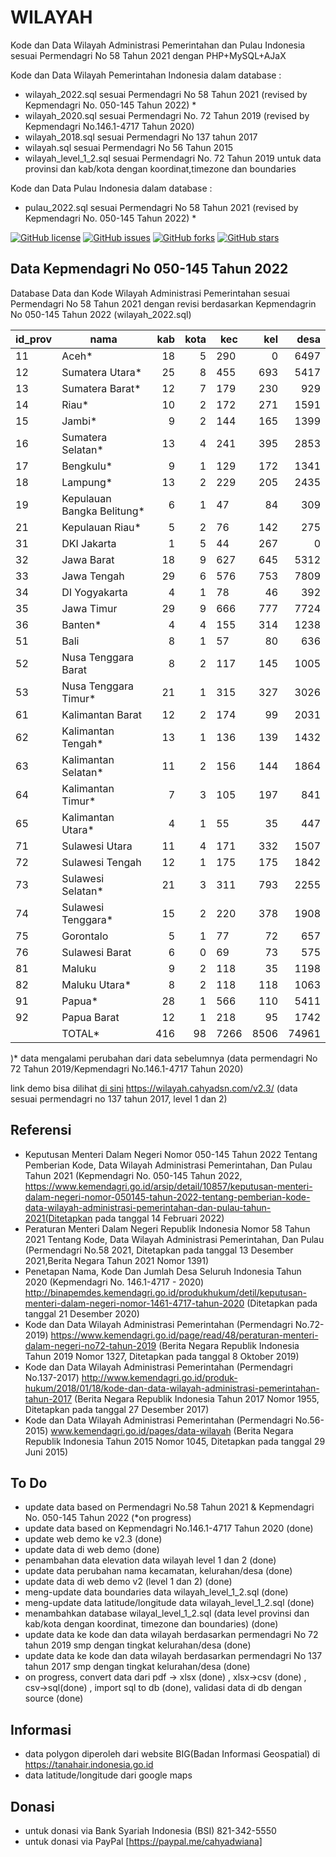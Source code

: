 # WILAYAH
Kode dan Data Wilayah Administrasi Pemerintahan dan Pulau Indonesia sesuai Permendagri No 58 Tahun 2021 dengan PHP+MySQL+AJaX

Kode dan Data Wilayah Pemerintahan Indonesia  dalam database :
- wilayah_2022.sql sesuai Permendagri No 58 Tahun 2021 (revised by Kepmendagri No. 050-145 Tahun 2022) *
- wilayah_2020.sql sesuai Permendagri No. 72 Tahun 2019 (revised by Kepmendagri No.146.1-4717 Tahun 2020) 
- wilayah_2018.sql sesuai Permendagri No 137 tahun 2017
- wilayah.sql sesuai Permendagri No 56 Tahun 2015
- wilayah_level_1_2.sql sesuai Permendagri No. 72 Tahun 2019 untuk data provinsi dan kab/kota dengan koordinat,timezone dan boundaries

Kode dan Data Pulau Indonesia dalam database :
- pulau_2022.sql sesuai Permendagri No 58 Tahun 2021 (revised by Kepmendagri No. 050-145 Tahun 2022) *

[![GitHub license](https://img.shields.io/badge/license-MIT-blue.svg)](LICENSE)
[![GitHub issues](https://img.shields.io/github/issues/cahyadsn/wilayah.svg)](https://github.com/cahyadsn/wilayah/issues)
[![GitHub forks](https://img.shields.io/github/forks/cahyadsn/wilayah.svg)](https://github.com/cahyadsn/wilayah/network)
[![GitHub stars](https://img.shields.io/github/stars/cahyadsn/wilayah.svg)](https://github.com/cahyadsn/wilayah/stargazers)

## Data Kepmendagri No 050-145 Tahun 2022
Database Data dan Kode Wilayah Administrasi Pemerintahan sesuai Permendagri No 58 Tahun 2021  dengan revisi berdasarkan Kepmendagrin No 050-145 Tahun 2022 (wilayah_2022.sql)

| id_prov | nama                      | kab  | kota | kec | kel  | desa |
|---------|---------------------------|-----:|-----:|-----|-----:|-----:|
| 11      | Aceh*                     |   18 |    5 | 290 |    0 | 6497 |
| 12      | Sumatera Utara*           |   25 |    8 | 455 |  693 | 5417 |
| 13      | Sumatera Barat*           |   12 |    7 | 179 |  230 |  929 |
| 14      | Riau*                     |   10 |    2 | 172 |  271 | 1591 |
| 15      | Jambi*                    |    9 |    2 | 144 |  165 | 1399 |
| 16      | Sumatera Selatan*         |   13 |    4 | 241 |  395 | 2853 |
| 17      | Bengkulu*                 |    9 |    1 | 129 |  172 | 1341 |
| 18      | Lampung*                  |   13 |    2 | 229 |  205 | 2435 |
| 19      | Kepulauan Bangka Belitung*|    6 |    1 |  47 |   84 |  309 |
| 21      | Kepulauan Riau*           |    5 |    2 |  76 |  142 |  275 |
| 31      | DKI Jakarta               |    1 |    5 |  44 |  267 |    0 |
| 32      | Jawa Barat                |   18 |    9 | 627 |  645 | 5312 |
| 33      | Jawa Tengah               |   29 |    6 | 576 |  753 | 7809 |
| 34      | DI Yogyakarta             |    4 |    1 |  78 |   46 |  392 |
| 35      | Jawa Timur                |   29 |    9 | 666 |  777 | 7724 |
| 36      | Banten*                   |    4 |    4 | 155 |  314 | 1238 |
| 51      | Bali                      |    8 |    1 |  57 |   80 |  636 |
| 52      | Nusa Tenggara Barat       |    8 |    2 | 117 |  145 | 1005 |
| 53      | Nusa Tenggara Timur*      |   21 |    1 | 315 |  327 | 3026 |
| 61      | Kalimantan Barat          |   12 |    2 | 174 |   99 | 2031 |
| 62      | Kalimantan Tengah*        |   13 |    1 | 136 |  139 | 1432 |
| 63      | Kalimantan Selatan*       |   11 |    2 | 156 |  144 | 1864 |
| 64      | Kalimantan Timur*         |    7 |    3 | 105 |  197 |  841 |
| 65      | Kalimantan Utara*         |    4 |    1 |  55 |   35 |  447 |
| 71      | Sulawesi Utara            |   11 |    4 | 171 |  332 | 1507 |
| 72      | Sulawesi Tengah           |   12 |    1 | 175 |  175 | 1842 |
| 73      | Sulawesi Selatan*         |   21 |    3 | 311 |  793 | 2255 |
| 74      | Sulawesi Tenggara*        |   15 |    2 | 220 |  378 | 1908 |
| 75      | Gorontalo                 |    5 |    1 |  77 |   72 |  657 |
| 76      | Sulawesi Barat            |    6 |    0 |  69 |   73 |  575 |
| 81      | Maluku                    |    9 |    2 | 118 |   35 | 1198 |
| 82      | Maluku Utara*             |    8 |    2 | 118 |  118 | 1063 |
| 91      | Papua*                    |   28 |    1 | 566 |  110 | 5411 |
| 92      | Papua Barat               |   12 |    1 | 218 |   95 | 1742 |
|         | TOTAL*                    |  416 |   98 |7266 | 8506 |74961 |

)* data mengalami perubahan dari data sebelumnya (data permendagri No 72 Tahun 2019/Kepmendagri No.146.1-4717 Tahun 2020)


link demo bisa dilihat [di sini] https://wilayah.cahyadsn.com/v2.3/ (data sesuai permendagri no 137 tahun 2017, level 1 dan 2)

## Referensi
- Keputusan Menteri Dalam Negeri Nomor 050-145 Tahun 2022 Tentang Pemberian Kode, Data Wilayah Administrasi Pemerintahan, Dan Pulau Tahun 2021 (Kepmendagri No. 050-145 Tahun 2022, https://www.kemendagri.go.id/arsip/detail/10857/keputusan-menteri-dalam-negeri-nomor-050145-tahun-2022-tentang-pemberian-kode-data-wilayah-administrasi-pemerintahan-dan-pulau-tahun-2021(Ditetapkan pada tanggal 14 Februari 2022)
- Peraturan Menteri Dalam Negeri Republik Indonesia Nomor 58 Tahun 2021 Tentang Kode, Data Wilayah Administrasi Pemerintahan, Dan Pulau (Permendagri No.58 2021, Ditetapkan pada tanggal 13 Desember 2021,Berita Negara Tahun 2021 Nomor 1391)
- Penetapan Nama, Kode Dan Jumlah Desa Seluruh Indonesia Tahun 2020 (Kepmendagri No. 146.1-4717 - 2020) http://binapemdes.kemendagri.go.id/produkhukum/detil/keputusan-menteri-dalam-negeri-nomor-1461-4717-tahun-2020 (Ditetapkan pada tanggal 21 Desember 2020)
- Kode dan Data Wilayah Administrasi Pemerintahan (Permendagri No.72-2019) https://www.kemendagri.go.id/page/read/48/peraturan-menteri-dalam-negeri-no72-tahun-2019 (Berita Negara Republik Indonesia Tahun 2019 Nomor 1327, Ditetapkan pada tanggal 8 Oktober 2019)
- Kode dan Data Wilayah Administrasi Pemerintahan (Permendagri No.137-2017) http://www.kemendagri.go.id/produk-hukum/2018/01/18/kode-dan-data-wilayah-administrasi-pemerintahan-tahun-2017 (Berita Negara Republik Indonesia Tahun 2017 Nomor 1955, Ditetapkan pada tanggal 27 Desember 2017)
- Kode dan Data Wilayah Administrasi Pemerintahan (Permendagri No.56-2015) www.kemendagri.go.id/pages/data-wilayah (Berita Negara Republik Indonesia Tahun 2015 Nomor 1045, Ditetapkan pada tanggal 29 Juni 2015)

## To Do
- update data based on Permendagri No.58 Tahun 2021 &  Kepmendagri No. 050-145 Tahun 2022 (*on progress)
- update data based on Kepmendagri No.146.1-4717 Tahun 2020 (done)
- update web demo ke v2.3 (done)
- update data di web demo (done)
- penambahan data elevation data wilayah level 1 dan 2 (done)
- update data perubahan nama kecamatan, kelurahan/desa (done)
- update data di web demo v2 (level 1 dan 2) (done)
- meng-update data boundaries data wilayah_level_1_2.sql (done)
- meng-update data latitude/longitude data wilayah_level_1_2.sql (done)
- menambahkan database wilayal_level_1_2.sql (data level provinsi dan kab/kota dengan koordinat, timezone dan boundaries) (done)
- update data ke kode dan data wilayah berdasarkan permendagri No 72 tahun 2019 smp dengan tingkat kelurahan/desa (done)
- update data ke kode dan data wilayah berdasarkan permendagri No 137 tahun 2017 smp dengan tingkat kelurahan/desa (done)
- on progress, convert data dari pdf -> xlsx (done) , xlsx->csv (done) , csv->sql(done) , import sql to db (done), validasi data di db dengan source (done)

## Informasi
- data polygon diperoleh dari website BIG(Badan Informasi Geospatial) di https://tanahair.indonesia.go.id
- data latitude/longitude dari google maps

## Donasi
- untuk donasi via Bank Syariah Indonesia (BSI) 821-342-5550
- untuk donasi via PayPal [https://paypal.me/cahyadwiana]

[di sini]: https://wilayah.cahyadsn.com/v2/
